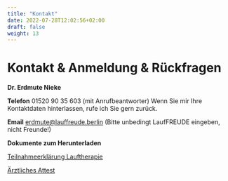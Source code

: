 ```yaml
---
title: "Kontakt"
date: 2022-07-28T12:02:56+02:00
draft: false
weight: 13
---
```


# Kontakt & Anmeldung & Rückfragen

__Dr. Erdmute Nieke__

__Telefon__ 01520 90 35 603 (mit Anrufbeantworter) Wenn Sie mir Ihre Kontaktdaten hinterlassen, rufe ich Sie gern zurück.

__Email__ erdmute@lauffreude.berlin (Bitte unbedingt LaufFREUDE eingeben, nicht Freunde!)


__Dokumente zum Herunterladen__

[Teilnahmeerklärung Lauftherapie](/Teilnahmeerklärung.pdf)

[Ärztliches Attest](/Ärztliches%20Attest.pdf)
